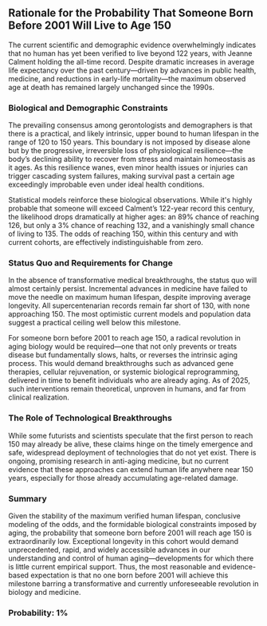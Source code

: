 ## Rationale for the Probability That Someone Born Before 2001 Will Live to Age 150

The current scientific and demographic evidence overwhelmingly indicates that no human has yet been verified to live beyond 122 years, with Jeanne Calment holding the all-time record. Despite dramatic increases in average life expectancy over the past century—driven by advances in public health, medicine, and reductions in early-life mortality—the maximum observed age at death has remained largely unchanged since the 1990s.

### Biological and Demographic Constraints

The prevailing consensus among gerontologists and demographers is that there is a practical, and likely intrinsic, upper bound to human lifespan in the range of 120 to 150 years. This boundary is not imposed by disease alone but by the progressive, irreversible loss of physiological resilience—the body’s declining ability to recover from stress and maintain homeostasis as it ages. As this resilience wanes, even minor health issues or injuries can trigger cascading system failures, making survival past a certain age exceedingly improbable even under ideal health conditions.

Statistical models reinforce these biological observations. While it's highly probable that someone will exceed Calment’s 122-year record this century, the likelihood drops dramatically at higher ages: an 89% chance of reaching 126, but only a 3% chance of reaching 132, and a vanishingly small chance of living to 135. The odds of reaching 150, within this century and with current cohorts, are effectively indistinguishable from zero.

### Status Quo and Requirements for Change

In the absence of transformative medical breakthroughs, the status quo will almost certainly persist. Incremental advances in medicine have failed to move the needle on maximum human lifespan, despite improving average longevity. All supercentenarian records remain far short of 130, with none approaching 150. The most optimistic current models and population data suggest a practical ceiling well below this milestone.

For someone born before 2001 to reach age 150, a radical revolution in aging biology would be required—one that not only prevents or treats disease but fundamentally slows, halts, or reverses the intrinsic aging process. This would demand breakthroughs such as advanced gene therapies, cellular rejuvenation, or systemic biological reprogramming, delivered in time to benefit individuals who are already aging. As of 2025, such interventions remain theoretical, unproven in humans, and far from clinical realization.

### The Role of Technological Breakthroughs

While some futurists and scientists speculate that the first person to reach 150 may already be alive, these claims hinge on the timely emergence and safe, widespread deployment of technologies that do not yet exist. There is ongoing, promising research in anti-aging medicine, but no current evidence that these approaches can extend human life anywhere near 150 years, especially for those already accumulating age-related damage.

### Summary

Given the stability of the maximum verified human lifespan, conclusive modeling of the odds, and the formidable biological constraints imposed by aging, the probability that someone born before 2001 will reach age 150 is extraordinarily low. Exceptional longevity in this cohort would demand unprecedented, rapid, and widely accessible advances in our understanding and control of human aging—developments for which there is little current empirical support. Thus, the most reasonable and evidence-based expectation is that no one born before 2001 will achieve this milestone barring a transformative and currently unforeseeable revolution in biology and medicine.

### Probability: 1%